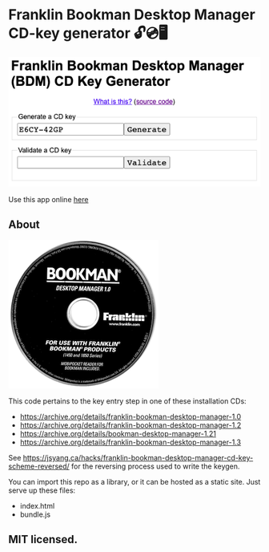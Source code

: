 # Franklin Bookman Desktop Manager <br> CD-key generator 🔓💿🖥️

<img src=screenshot.png>


Use this app online [here](https://bookmanarchive.github.io/bdm-cd-keygen/)

## About

![](BCD-1.v1.0.png)

This code pertains to the key entry step in one of these installation CDs:
- https://archive.org/details/franklin-bookman-desktop-manager-1.0
- https://archive.org/details/franklin-bookman-desktop-manager-1.2
- https://archive.org/details/bookman-desktop-manager-1.21
- https://archive.org/details/franklin-bookman-desktop-manager-1.3

See https://jsyang.ca/hacks/franklin-bookman-desktop-manager-cd-key-scheme-reversed/ for the reversing process used to write the keygen.

You can import this repo as a library, or it can be hosted as a static site. Just serve up these files:
- index.html
- bundle.js


## MIT licensed.
